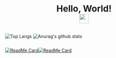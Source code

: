 <div style="text-align: center;">

  # Hello, World!<center> <img src="https://raw.githubusercontent.com/MartinHeinz/MartinHeinz/master/wave.gif" width="30px"></center>

  <div style="display: flex">

  ![Top Langs](https://github-readme-stats.vercel.app/api/top-langs/?username=Nathan985&theme=tokyonight)
  ![Anurag's github stats](https://github-readme-stats.vercel.app/api?username=Nathan985&show_icons=true&theme=radical)

  </div>

  <div style="display: flex">

  [![ReadMe Card](https://github-readme-stats.vercel.app/api/pin/?username=Nathan985&repo=AppChat)](https://github.com/anuraghazra/github-readme-stats)

  [![ReadMe Card](https://github-readme-stats.vercel.app/api/pin/?username=AlvesFe&repo=TCCMedWork)](https://github.com/anuraghazra/github-readme-stats)

  </div>

</div>
